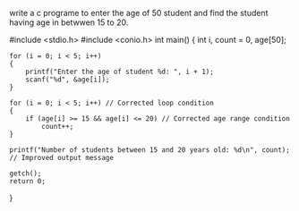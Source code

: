 write a c  programe to enter the age of 50 student and find the student having age in betwwen 15 to 20.

 #include <stdio.h>
#include <conio.h>
int main()
{
    int i, count = 0, age[50];
    
    for (i = 0; i < 5; i++)
    {
        printf("Enter the age of student %d: ", i + 1);
        scanf("%d", &age[i]);
    }
    
    for (i = 0; i < 5; i++) // Corrected loop condition
    {
        if (age[i] >= 15 && age[i] <= 20) // Corrected age range condition
            count++;
    }
    
    printf("Number of students between 15 and 20 years old: %d\n", count); // Improved output message
    
    getch();
    return 0;
}
